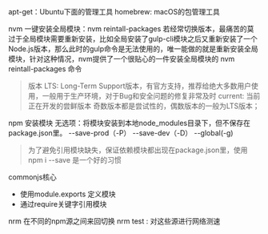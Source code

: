 apt-get：Ubuntu下面的管理工具
homebrew: macOS的包管理工具

nvm
一键安装全局模块：nvm reintall-packages
若经常切换版本，最痛苦的莫过于全局模块需要重新安装，比如全局安装了gulp-cli模块之后又重新安装了一个Node.js版本，那么此时的gulp命令是无法使用的，唯一能做的就是重新安装全局模块，针对这种情况，nvm提供了一个很贴心的一件安装全局模块的 nvm reintall-packages 命令
> 版本
LTS: Long-Term Support版本，有官方支持，推荐给绝大多数用户使用，一般用于生产环境，对于Bug和安全问题的修复非常及时
current: 当前正在开发的尝鲜版本
奇数版本都是尝试性的，偶数版本的一般为LTS版本；


npm 
安装模块
无选项：将模块安装到本地node_modules目录下，但不保存在package.json里。
--save-prod（-P）
--save-dev（-D）
--global(-g)

> 为了避免引用模块缺失，保证依赖模块都出现在package.json里，使用npm i --save 是一个好的习惯

commonjs核心
- 使用module.exports 定义模块
- 通过require关键字引用模块

nrm 
在不同的npm源之间来回切换
nrm test : 对这些源进行网络测速